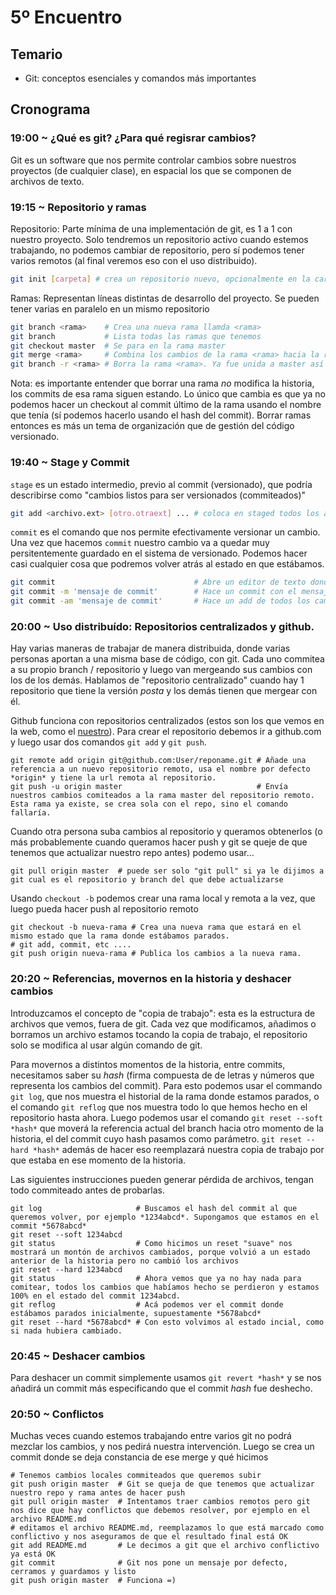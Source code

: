 # 5º Encuentro

## Temario

* Git: conceptos esenciales y comandos más importantes

## Cronograma

### 19:00 ~ ¿Qué es git? ¿Para qué regisrar cambios?

Git es un software que nos permite controlar cambios sobre nuestros proyectos (de cualquier clase), en espacial los que se componen de archivos de texto.

### 19:15 ~ Repositorio y ramas

Repositorio: Parte mínima de una implementación de git, es 1 a 1 con nuestro proyecto. Solo tendremos un repositorio activo cuando estemos trabajando, no podemos cambiar de repositorio, pero sí podemos tener varios remotos (al final veremos eso con el uso distribuido).

```bash
git init [carpeta] # crea un repositorio nuevo, opcionalmente en la carpeta pasada como parámetro, sino en la que estamos paradas.
```

Ramas: Representan líneas distintas de desarrollo del proyecto. Se pueden tener varias en paralelo en un mismo repositorio

```bash
git branch <rama>    # Crea una nueva rama llamda <rama>
git branch           # Lista todas las ramas que tenemos
git checkout master  # Se para en la rama master
git merge <rama>     # Combina los cambios de la rama <rama> hacia la rama actual, solo modifica a esta rama.
git branch -r <rama> # Borra la rama <rama>. Ya fue unida a master así que no hace falta tenerla activa
```

Nota: es importante entender que borrar una rama *no* modifica la historia, los commits de esa rama siguen estando. Lo único que cambia es que ya no podemos hacer un checkout al commit último de la rama usando el nombre que tenía (sí podemos hacerlo usando el hash  del commit). Borrar ramas entonces es más un tema de organización que de gestión del código versionado.

### 19:40 ~ Stage y Commit

`stage` es un estado intermedio, previo al commit (versionado), que podría describirse como "cambios listos para ser versionados (commiteados)"

```bash
git add <archivo.ext> [otro.otraext] ... # coloca en staged todos los archivos que pasamos como parámetro
```

`commit` es el comando que nos permite efectivamente versionar un cambio. Una vez que hacemos `commit` nuestro cambio va a quedar muy persitentemente guardado en el sistema de versionado. Podemos hacer casi cualquier cosa que podremos volver atrás al estado en que estábamos.

```bash
git commit                               # Abre un editor de texto donde pondremos el mensaje de commit y visualizaremos los cambios que estaban en staged, ellos serán los que se guarden.
git commit -m 'mensaje de commit'        # Hace un commit con el mensaje que le pasamos entre comillas
git commit -am 'mensaje de commit'       # Hace un add de todos los cambios actuales y comitea con el mensaje. La versión simple y por eso también la más 'sucia' de usar, ya que es muy fácil versionar cambios que no nos interesaban
```

### 20:00 ~ Uso distribuído: Repositorios centralizados y github.

Hay varias maneras de trabajar de manera distribuida, donde varias personas aportan a una misma base de código, con git. Cada uno commitea a su propio branch / repositorio y luego van mergeando sus cambios con los de los demás. Hablamos de "repositorio centralizado" cuando hay 1 repositorio que tiene la versión *posta* y los demás tienen que mergear con él.

Github funciona con repositorios centralizados (estos son los que vemos en la web, como el [nuestro](https://github.com/rlyehlab/taller-web)). Para crear el repositorio debemos  ir a github.com y luego usar dos comandos `git add` y `git push`.

```
git remote add origin git@github.com:User/reponame.git # Añade una referencia a un nuevo repositorio remoto, usa el nombre por defecto *origin* y tiene la url remota al repositorio.
git push -u origin master                              # Envía nuestros cambios comiteados a la rama master del repositorio remoto. Esta rama ya existe, se crea sola con el repo, sino el comando fallaría.
```

Cuando otra persona suba cambios al repositorio y queramos obtenerlos (o más probablemente cuando queramos hacer push y git se queje de que tenemos que actualizar nuestro repo antes) podemo usar...

```
git pull origin master  # puede ser solo "git pull" si ya le dijimos a git cual es el repositorio y branch del que debe actualizarse
```

Usando `checkout -b` podemos crear una rama local y remota a la vez, que luego pueda hacer push al repositorio remoto

```
git checkout -b nueva-rama # Crea una nueva rama que estará en el mismo estado que la rama donde estábamos parados.
# git add, commit, etc ....
git push origin nueva-rama # Publica los cambios a la nueva rama.
```

### 20:20 ~ Referencias, movernos en la historia y deshacer cambios

Introduzcamos el concepto de "copia de trabajo": esta es la estructura de archivos que vemos, fuera de git. Cada vez que modificamos, añadimos o borramos un archivo estamos tocando la copia de trabajo, el repositorio solo se modifica al usar algún comando de git.

Para movernos a distintos momentos de la historia, entre commits, necesitamos saber su *hash* (firma compuesta de de letras y números que representa los cambios del commit). Para esto podemos usar el commando `git log`, que nos muestra el historial de la rama donde estamos parados, o el comando `git reflog` que nos muestra todo lo que hemos hecho en el repositorio hasta ahora. Luego podemos usar el comando `git reset --soft *hash*` que moverá la referencia actual del branch hacia otro momento de la historia, el del commit cuyo hash pasamos como parámetro. `git reset --hard *hash*` además de hacer eso reemplazará nuestra copia de trabajo por que estaba en ese momento de la historia.

<aside class="warning">
Las siguientes instrucciones pueden generar pérdida de archivos, tengan todo commiteado antes de probarlas.
</aside>

```
git log                     # Buscamos el hash del commit al que queremos volver, por ejemplo *1234abcd*. Supongamos que estamos en el commit *5678abcd*
git reset --soft 1234abcd
git status				    # Como hicimos un reset "suave" nos mostrará un montón de archivos cambiados, porque volvió a un estado anterior de la historia pero no cambió los archivos
git reset --hard 1234abcd 
git status				    # Ahora vemos que ya no hay nada para comitear, todos los cambios que habíamos hecho se perdieron y estamos 100% en el estado del commit 1234abcd.
git reflog                  # Acá podemos ver el commit donde estábamos parados inicialmente, supuestamente *5678abcd*
git reset --hard *5678abcd* # Con esto volvimos al estado incial, como si nada hubiera cambiado.
```


### 20:45 ~ Deshacer cambios

Para deshacer un commit simplemente usamos `git revert *hash*` y se nos añadirá un commit más especificando que el commit *hash* fue deshecho.

### 20:50 ~ Conflictos

Muchas veces cuando estemos trabajando entre varios git no podrá mezclar los cambios, y nos pedirá nuestra intervención. Luego se crea un commit donde se deja constancia de ese merge y qué hicimos

```
# Tenemos cambios locales commiteados que queremos subir
git push origin master  # Git se queja de que tenemos que actualizar nuestro repo y rama antes de hacer push
git pull origin master  # Intentamos traer cambios remotos pero git nos dice que hay conflictos que debemos resolver, por ejemplo en el archivo README.md
# editamos el archivo README.md, reemplazamos lo que está marcado como conflictivo y nos aseguramos de que el resultado final está OK
git add README.md       # Le decimos a git que el archivo conflictivo ya está OK
git commit 				# Git nos pone un mensaje por defecto, cerramos y guardamos y listo
git push origin master  # Funciona =)
```
